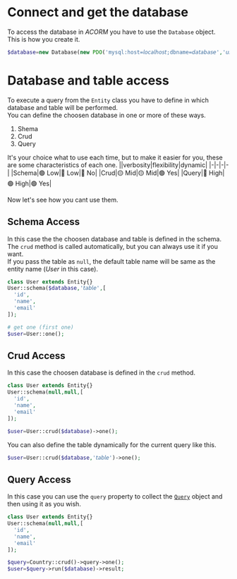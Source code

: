 # Connect and get the database
To access the database in *ACORM* you have to use the `Database` object.  
This is how you create it.
```php
$database=new Database(new PDO('mysql:host=𝘭𝘰𝘤𝘢𝘭𝘩𝘰𝘴𝘵;dbname=𝘥𝘢𝘵𝘢𝘣𝘢𝘴𝘦','𝘶𝘴𝘦𝘳','𝘱𝘢𝘴𝘴𝘸𝘰𝘳𝘥'));
```
# Database and table access
To execute a query from the `Entity` class you have to define in which database and table will be performed.  
You can define the choosen database in one or more of these ways.
1. Shema
2. Crud
3. Query

It's your choice what to use each time, but to make it easier for you, these are some characteristics of each one.
||verbosity|flexibility|dynamic|
|-|-|-|-|
|Schema|🟢 Low|🔴 Low|🔴 No|
|Crud|🟡 Mid|🟡 Mid|🟢 Yes|
|Query|🔴 High|🟢 High|🟢 Yes|

Now let's see how you cant use them.

## Schema Access
In this case the the choosen database and table is defined in the schema.  
The `crud` method is called automatically, but you can always use it if you want.  
If you pass the table as `null`, the default table name will be same as the entity name (*User* in this case).
```php
class User extends Entity{}
User::schema($database,'𝘵𝘢𝘣𝘭𝘦',[
  'id',
  'name',
  'email'
]);

# get one (first one)
$user=User::one();
```

## Crud Access
In this case the choosen database is defined in the `crud` method.  
```php
class User extends Entity{}
User::schema(null,null,[
  'id',
  'name',
  'email'
]);

$user=User::crud($database)->one();
```
You can also define the table dynamically for the current query like this.
```php
$user=User::crud($database,'𝘵𝘢𝘣𝘭𝘦')->one();
```

## Query Access
In this case you can use the `query` property to collect the [`Query`](query.md) object and then using it as you wish.

```php
class User extends Entity{}
User::schema(null,null,[
  'id',
  'name',
  'email'
]);

$query=Country::crud()->query->one();
$user=$query->run($database)->result;
```
